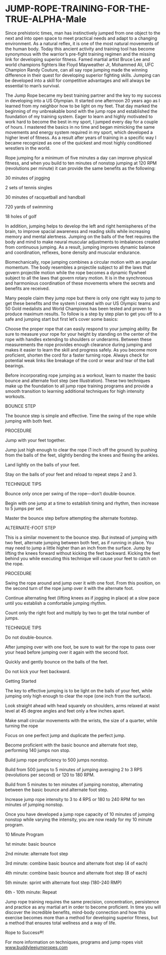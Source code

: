 # JUMP-ROPE-TRAINING-FOR-THE-TRUE-ALPHA-Male
Since prehistoric times, man has instinctively jumped from one object to the next and into open space to meet practical needs and adapt to a changing environment.  As a natural reflex, it is one of the most natural movements of the human body.  Today this ancient activity and training tool has become synonymous with the warrior’s pre-fight training regimen and the missing link for developing superior fitness. Famed martial artist Bruce Lee and world champions fighters like Floyd Mayweather Jr, Mohammed Ali, UFC Champion Randy Couture, can all say rope jumping made the winning difference in their quest for developing superior fighting skills.  Jumping can be developed into a skill for competitive advantages and will always be essential to man’s survival. 

The Jump Rope became my best training partner and the key to my success in developing into a US Olympian.  It started one afternoon 20 years ago as I learned from my neighbor how to be light on my feet.  That day marked the beginning of my unbreakable bond with the jump rope and established the foundation of my training system.  Eager to learn and highly motivated to work hard to become the best in my sport, I jumped every day for a couple of hours. I mastered the basics in no time and began mimicking the same movements and energy system required in my sport, which developed a higher level of fitness. As a result after years of training in a specific way I became recognized as one of the quickest and most highly conditioned wrestlers in the world.

Rope jumping for a minimum of five minutes a day can improve physical fitness, and when you build to ten minutes of nonstop jumping at 120 RPM (revolutions per minute) it can provide the same benefits as the following:



30 minutes of jogging

2 sets of tennis singles

30 minutes of racquetball and handball 

720 yards of swimming

18 holes of golf



In addition, jumping helps to develop the left and right hemispheres of the brain, to improve spacial awareness and reading skills while increasing memory and mental alertness. Jumping on the balls of the feet requires the body and mind to make neural muscular adjustments to imbalances created from continuous jumping. As a result, jumping improves dynamic balance and coordination, reflexes, bone density and muscular endurance.  

Biomechanically, rope jumping combines a circular motion with an angular momentum. The body resembles a projectile subject to all the laws that govern projectile motion while the rope becomes a dynamic flywheel subject to all the laws that govern rotary motion. It is in the synchronous and harmonious coordination of these movements where the secrets and benefits are received.

Many people claim they jump rope but there is only one right way to jump to get these benefits and the system I created with our US Olympic teams and 50 Gold medalists and World Champions has been tested and proven to produce maximum results. To follow is a step by step plan to get you off to a safe and jumping start but first let’s cover some basics:

Choose the proper rope that can easily respond to your jumping ability. Be sure to measure your rope for your height by standing on the center of the rope with handles extending to shoulders or underarms. Between these measurements the rope provides enough clearance during jumping and makes it easier to learn the skill and progress safely. As you become more proficient, shorten the cord for a faster turning rope. Always check for potential weak links like breakage of the cord or wear and tear of the ball bearings. 

Before incorporating rope jumping as a workout, learn to master the basic bounce and alternate foot step (see Illustration). These two techniques make up the foundation to all jump rope training programs and provide a smooth transition to learning additional techniques for high intensity workouts. 



BOUNCE STEP



The bounce step is simple and effective. Time the swing of the rope while jumping with both feet.

PROCEDURE 

Jump with your feet together. 

Jump just high enough to clear the rope (1 inch off the ground) by pushing from the balls of the feet, slightly bending the knees and flexing the ankles. 

Land lightly on the balls of your feet. 

Stay on the balls of your feet and reload to repeat steps 2 and 3.

TECHNIQUE TIPS

Bounce only once per swing of the rope—don’t double-bounce.

Begin with one jump at a time to establish timing and rhythm, then increase to 5 jumps per set.

Master the bounce step before attempting the alternate footstep.

 

ALTERNATE-FOOT STEP

This is a similar movement to the bounce step. But instead of jumping with two feet, alternate jumping between both feet, as if running in place.  You may need to jump a little higher than an inch from the surface. Jump by lifting the knees forward without kicking the feet backward. Kicking the feet behind you while executing this technique will cause your feet to catch on the rope.

PROCEDURE 

Swing the rope around and jump over it with one foot. From this position, on the second turn of the rope jump over it with the alternate foot. 

Continue alternating feet (lifting knees as if jogging in place) at a slow pace until you establish a comfortable jumping rhythm. 

Count only the right foot and multiply by two to get the total number of jumps.

TECHNIQUE TIPS

Do not double-bounce.

After jumping over with one foot, be sure to wait for the rope to pass over your head before jumping over it again with the second foot.

Quickly and gently bounce on the balls of the feet.

Do not kick your feet backward.





Getting Started

The key to effective jumping is to be light on the balls of your feet, while jumping only high enough to clear the rope (one inch from the surface).

Look straight ahead with head squarely on shoulders, arms relaxed at waist level at 45 degree angles and feet only a few inches apart.

Make small circular movements with the wrists, the size of a quarter, while turning the rope

Focus on one perfect jump and duplicate the perfect jump.

Become proficient with the basic bounce and alternate foot step, performing 140 jumps non stop.

Build jump rope proficiency to 500 jumps nonstop.

Build from 500 jumps to 5 minutes of jumping averaging 2 to 3 RPS (revolutions per second) or 120 to 180 RPM.

Build from 5 minutes to ten minutes of jumping nonstop, alternating between the basic bounce and alternate foot step. 

Increase jump rope intensity to 3 to 4 RPS or 180 to 240 RPM for ten minutes of jumping nonstop. 

Once you have developed a jump rope capacity of 10 minutes of jumping nonstop while varying the intensity, you are now ready for my 10 minute program.

10 Minute Program

1st minute: basic bounce

2nd minute: alternate foot step

3rd minute: combine basic bounce and alternate foot step (4 of each)

4th minute: combine basic bounce and alternate foot step (8 of each)

5th minute: sprint with alternate foot step (180-240 RMP)

6th - 10th minute: Repeat



Jump rope training requires the same precision, concentration, persistence and practice as any martial art in order to become proficient. In time you will discover the incredible benefits, mind-body connection and how this exercise becomes more than a method for developing superior fitness, but a method that ensures total wellness and a way of life.

Rope to Success®!

For more information on techniques, programs and jump ropes visit www.buddyleejumpropes.com 
